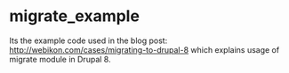 migrate_example
===============

Its the example code used in the blog post: http://webikon.com/cases/migrating-to-drupal-8 which explains usage of migrate module in Drupal 8.

